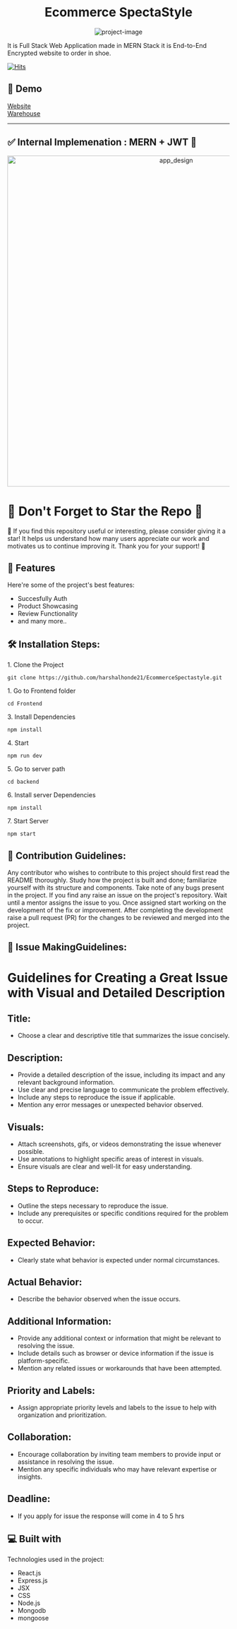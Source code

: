 <h1 align="center" id="title">Ecommerce SpectaStyle</h1>

<p align="center"><img src="https://socialify.git.ci/harshalhonde21/EcommerceSpectastyle/image?language=1&amp;name=1&amp;owner=1&amp;stargazers=1&amp;theme=Dark" alt="project-image"></p>

<p id="description">It is Full Stack Web Application made in MERN Stack it is End-to-End Encrypted website to order in shoe.</p>

<a href="https://hits.sh/spectastyle.vercel.app/"><img alt="Hits" src="https://hits.sh/spectastyle.vercel.app.svg?color=f208f2"/></a>

<h2>🚀 Demo</h2>

[Website](https://spectastyle.vercel.app/)<br />
[Warehouse](https://spectadash.vercel.app/)
___

## ✅ Internal Implemenation : MERN + JWT 🔐
<p align="center">
<img width="750" alt="app_design" class="center" src="https://github.com/Chitransh-j/EcommerceSpectastyle/assets/135858715/6cfcd6fc-ac14-4402-aeef-b51a442aac71">
</p>

# 🚀 Don't Forget to Star the Repo 🚀

🌟 If you find this repository useful or interesting, please consider giving it a star! It helps us understand how many users appreciate our work and motivates us to continue improving it. Thank you for your support! 🌟

  
<h2>🧐 Features</h2>

Here're some of the project's best features:

*   Succesfully Auth
*   Product Showcasing
*   Review Functionality
*   and many more..

<h2>🛠️ Installation Steps:</h2>

<p>1. Clone the Project</p>

```
git clone https://github.com/harshalhonde21/EcommerceSpectastyle.git
```


<p>1. Go to Frontend folder</p>

```
cd Frontend
```

<p>3. Install Dependencies</p>

```
npm install
```

<p>4. Start</p>

```
npm run dev
```

<p>5. Go to server path</p>

```
cd backend
```

<p>6. Install server Dependencies</p>

```
npm install
```

<p>7. Start Server</p>

```
npm start
```

<h2>🍰 Contribution Guidelines:</h2>

Any contributor who wishes to contribute to this project should first read the README thoroughly. Study how the project is built and done; familiarize yourself with its structure and components. Take note of any bugs present in the project. If you find any raise an issue on the project's repository. Wait until a mentor assigns the issue to you. Once assigned start working on the development of the fix or improvement. After completing the development raise a pull request (PR) for the changes to be reviewed and merged into the project.

<h2>🍰 Issue MakingGuidelines:</h2>

# Guidelines for Creating a Great Issue with Visual and Detailed Description

## Title:
- Choose a clear and descriptive title that summarizes the issue concisely.

## Description:
- Provide a detailed description of the issue, including its impact and any relevant background information.
- Use clear and precise language to communicate the problem effectively.
- Include any steps to reproduce the issue if applicable.
- Mention any error messages or unexpected behavior observed.

## Visuals:
- Attach screenshots, gifs, or videos demonstrating the issue whenever possible.
- Use annotations to highlight specific areas of interest in visuals.
- Ensure visuals are clear and well-lit for easy understanding.

## Steps to Reproduce:
- Outline the steps necessary to reproduce the issue.
- Include any prerequisites or specific conditions required for the problem to occur.

## Expected Behavior:
- Clearly state what behavior is expected under normal circumstances.

## Actual Behavior:
- Describe the behavior observed when the issue occurs.

## Additional Information:
- Provide any additional context or information that might be relevant to resolving the issue.
- Include details such as browser or device information if the issue is platform-specific.
- Mention any related issues or workarounds that have been attempted.

## Priority and Labels:
- Assign appropriate priority levels and labels to the issue to help with organization and prioritization.

## Collaboration:
- Encourage collaboration by inviting team members to provide input or assistance in resolving the issue.
- Mention any specific individuals who may have relevant expertise or insights.

## Deadline:
- If you apply for issue the response will come in 4 to 5 hrs


  
<h2>💻 Built with</h2>

Technologies used in the project:

*   React.js
*   Express.js
*   JSX
*   CSS
*   Node.js
*   Mongodb
*   mongoose
